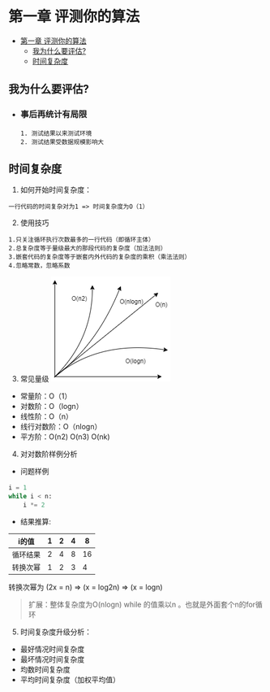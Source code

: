 # 第一章 评测你的算法

- [第一章 评测你的算法](#第一章-评测你的算法)
  - [我为什么要评估?](#我为什么要评估)
  - [时间复杂度](#时间复杂度)

## 我为什么要评估?

- ### 事后再统计有局限
  > > >
      1. 测试结果以来测试环境
      2. 测试结果受数据规模影响大
  > > >

## 时间复杂度

1. 如何开始时间复杂度：

```
一行代码的时间复杂对为1 => 时间复杂度为O（1）
```

2. 使用技巧

```
1.只关注循环执行次数最多的一行代码（即循环主体）
2.总复杂度等于量级最大的那段代码的复杂度（加法法则）
3.嵌套代码的复杂度等于嵌套内外代码的复杂度的乘积（乘法法则）
4.忽略常数，忽略系数
```

3. 常见量级
![图](line.png)
- 常量阶：O（1）
- 对数阶：O（logn）
- 线性阶：O（n）
- 线行对数阶：O（nlogn）
- 平方阶：O(n2) O(n3) O(nk)

4. 对对数阶样例分析
- 问题样例
```python
i = 1
while i < n:
    i *= 2
```
- 结果推算:

| i的值  | 1  | 2 | 4 | 8 |
|---|---| ---| ---| ---|
|  循环结果 | 2  | 4 | 8 | 16|
|  转换次幂 | 1 | 2 | 3 | 4 |

转换次幂为 (2x = n) => (x = log2n) => (x = logn)
>扩展：整体复杂度为O(nlogn) while 的值乘以n 。也就是外面套个n的for循环
5. 时间复杂度升级分析：
- 最好情况时间复杂度
- 最坏情况时间复杂度
- 均数时间复杂度
- 平均时间复杂度（加权平均值）
